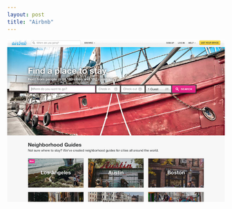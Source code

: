 ```yaml
---
layout: post
title: "Airbnb"
---
```


<a class="thumbnail" href="https://www.airbnb.com/" target="_blank">
  <img src="/screenshots/airbnb.jpg">
</a>
